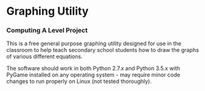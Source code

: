 # Graphing Utility
### Computing A Level Project

This is a free general purpose graphing utility designed for use in the classroom to help teach secondary school students how to draw the graphs of various different equations.

The software should work in both Python 2.7.x and Python 3.5.x with PyGame installed on any operating system - may require minor code changes to run properly on Linux (not tested thoroughly).
